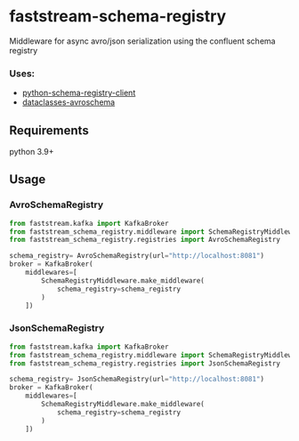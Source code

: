 # faststream-schema-registry
Middleware for async avro/json serialization using the confluent schema registry
### Uses:
* [python-schema-registry-client](https://github.com/marcosschroh/python-schema-registry-client)
* [dataclasses-avroschema](https://github.com/marcosschroh/dataclasses-avroschema)

## Requirements
python 3.9+
## Usage
### AvroSchemaRegistry
```python
from faststream.kafka import KafkaBroker
from faststream_schema_registry.middleware import SchemaRegistryMiddleware
from faststream_schema_registry.registries import AvroSchemaRegistry

schema_registry= AvroSchemaRegistry(url="http://localhost:8081")
broker = KafkaBroker(
    middlewares=[
        SchemaRegistryMiddleware.make_middleware(
            schema_registry=schema_registry
        )
    ])
```

### JsonSchemaRegistry
```python
from faststream.kafka import KafkaBroker
from faststream_schema_registry.middleware import SchemaRegistryMiddleware
from faststream_schema_registry.registries import JsonSchemaRegistry

schema_registry= JsonSchemaRegistry(url="http://localhost:8081")
broker = KafkaBroker(
    middlewares=[
        SchemaRegistryMiddleware.make_middleware(
            schema_registry=schema_registry
        )
    ])

```
